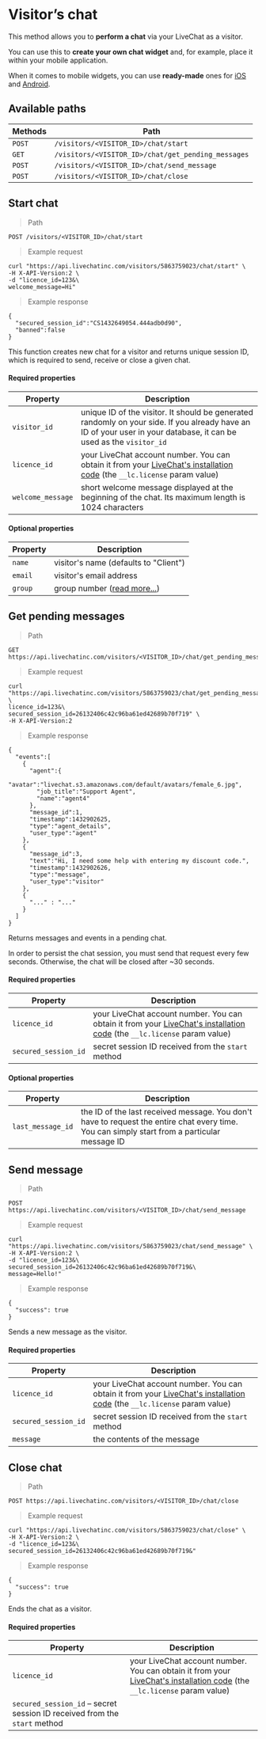# Visitor’s chat

This method allows you to **perform a chat** via your LiveChat as a visitor.

You can use this to **create your own chat widget** and, for example, place it within your mobile application.

When it comes to mobile widgets, you can use **ready-made** ones for [iOS](https://docs.livechatinc.com/ios-widget/) and [Android](https://docs.livechatinc.com/android-widget/).

## Available paths

| Methods       | Path      |
|--------------|-----------|
| `POST` | `/visitors/<VISITOR_ID>/chat/start` |
| `GET` | `/visitors/<VISITOR_ID>/chat/get_pending_messages` |
| `POST` | `/visitors/<VISITOR_ID>/chat/send_message` |
| `POST` | `/visitors/<VISITOR_ID>/chat/close` |


## Start chat

> Path

```
POST /visitors/<VISITOR_ID>/chat/start
```

> Example request

```shell
curl "https://api.livechatinc.com/visitors/5863759023/chat/start" \
-H X-API-Version:2 \
-d "licence_id=123&\
welcome_message=Hi"
```

> Example response

```json-doc
{
  "secured_session_id":"CS1432649054.444adb0d90",
  "banned":false
}
```

This function creates new chat for a visitor and returns unique session ID, which is required to send, receive or close a given chat.

#### Required properties

| Property | Description |
|---------|--------------------|
| `visitor_id` | unique ID of the visitor. It should be generated randomly on your side. If you already have an ID of your user in your database, it can be used as the `visitor_id` |
| `licence_id` | your LiveChat account number. You can obtain it from your [LiveChat's installation code](https://my.livechatinc.com/settings/code) (the `__lc.license` param value) |
| `welcome_message` | short welcome message displayed at the beginning of the chat. Its maximum length is 1024 characters |

#### Optional properties

| Property | Description |
|---------|--------------------|
| `name` | visitor's name (defaults to "Client") |
| `email` | visitor's email address |
| `group` | group number ([read more...](http://www.livechatinc.com/kb/dividing-live-chat-by-group/)) |

## Get pending messages

> Path

```
GET https://api.livechatinc.com/visitors/<VISITOR_ID>/chat/get_pending_messages
```

> Example request

```shell
curl "https://api.livechatinc.com/visitors/5863759023/chat/get_pending_messages?\
licence_id=123&\
secured_session_id=26132406c42c96ba61ed42689b70f719" \
-H X-API-Version:2
```

> Example response

```json-doc
{
  "events":[
    {
      "agent":{
        "avatar":"livechat.s3.amazonaws.com/default/avatars/female_6.jpg",
        "job_title":"Support Agent",
        "name":"agent4"
      },
      "message_id":1,
      "timestamp":1432902625,
      "type":"agent_details",
      "user_type":"agent"
    },
    {
      "message_id":3,
      "text":"Hi, I need some help with entering my discount code.",
      "timestamp":1432902626,
      "type":"message",
      "user_type":"visitor"
    },
    { 
      "..." : "..."
    }
  ]
}
```

Returns messages and events in a pending chat.

<aside class="notice">In order to persist the chat session, you must send that request every few seconds. Otherwise, the chat will be closed after ~30 seconds.</aside>

#### Required properties

| Property | Description |
|---------|--------------------|
| `licence_id` | your LiveChat account number. You can obtain it from your [LiveChat's installation code](https://my.livechatinc.com/settings/code) (the `__lc.license` param value) |
| `secured_session_id` | secret session ID received from the `start` method |

#### Optional properties

| Property | Description |
|---------|--------------------|
| `last_message_id` | the ID of the last received message. You don't have to request the entire chat every time. You can simply start from a particular message ID | 

## Send message

> Path

```
POST https://api.livechatinc.com/visitors/<VISITOR_ID>/chat/send_message
```

> Example request

```shell
curl "https://api.livechatinc.com/visitors/5863759023/chat/send_message" \
-H X-API-Version:2 \
-d "licence_id=123&\
secured_session_id=26132406c42c96ba61ed42689b70f719&\
message=Hello!"
```

> Example response

```json-doc
{
  "success": true
} 
```

Sends a new message as the visitor.

#### Required properties

| Property | Description |
|---------|--------------------|
| `licence_id` | your LiveChat account number. You can obtain it from your [LiveChat's installation code](https://my.livechatinc.com/settings/code) (the `__lc.license` param value) |
| `secured_session_id` | secret session ID received from the `start` method |
| `message` | the contents of the message|


## Close chat

> Path

```
POST https://api.livechatinc.com/visitors/<VISITOR_ID>/chat/close
```

> Example request

```shell
curl "https://api.livechatinc.com/visitors/5863759023/chat/close" \
-H X-API-Version:2 \
-d "licence_id=123&\
secured_session_id=26132406c42c96ba61ed42689b70f719&"
```

> Example response

```json-doc
{
  "success": true
}
```

Ends the chat as a visitor.

#### Required properties

| Property | Description |
|---------|--------------------|
| `licence_id` | your LiveChat account number. You can obtain it from your [LiveChat's installation code](https://my.livechatinc.com/settings/code) (the `__lc.license` param value) |
| `secured_session_id` – secret session ID received from the `start` method |
